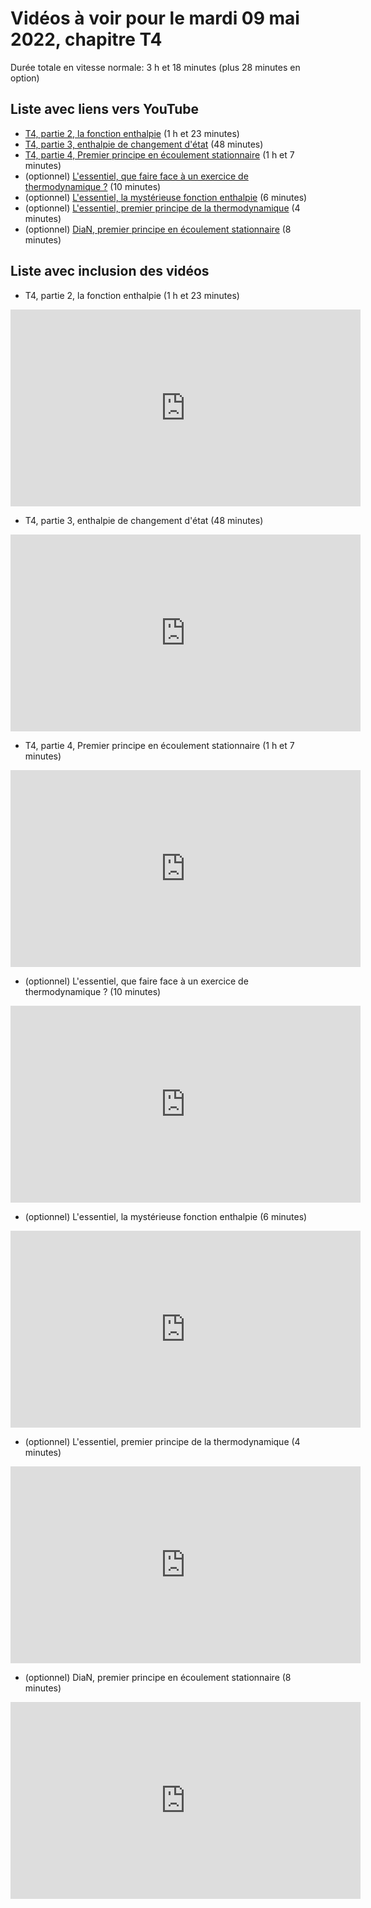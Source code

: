 
# Vidéos à voir pour le mardi 09 mai 2022, chapitre T4

Durée totale en vitesse normale: 3 h et 18 minutes (plus 28 minutes en option)

## Liste avec liens vers YouTube

*  [T4, partie 2, la fonction enthalpie](https://youtu.be/tB-L3UYWwlg) (1 h et 23 minutes)
*  [T4, partie 3, enthalpie de changement d'état](https://youtu.be/nIGE2dd1Ikk) (48 minutes)
*  [T4, partie 4, Premier principe en écoulement stationnaire](https://youtu.be/dY_RP5nvKag) (1 h et 7 minutes)
* (optionnel) [L'essentiel, que faire face à un exercice de thermodynamique ?](https://youtu.be/eym5KnCWD10) (10 minutes)
* (optionnel) [L'essentiel, la mystérieuse fonction enthalpie](https://youtu.be/rpIq472lq4g) (6 minutes)
* (optionnel) [L'essentiel, premier principe de la thermodynamique](https://youtu.be/WT5vlr94fKc) (4 minutes)
* (optionnel) [DiaN, premier principe en écoulement stationnaire](https://youtu.be/NDvnm8X7cCo) (8 minutes)

## Liste avec inclusion des vidéos

*  T4, partie 2, la fonction enthalpie (1 h et 23 minutes)

 <div style="text-align:center">
<iframe width="560" height="315" src="https://www.youtube.com/embed/tB-L3UYWwlg" title="YouTube video player" frameborder="0" allow="accelerometer; autoplay; clipboard-write; encrypted-media; gyroscope; picture-in-picture" allowfullscreen></iframe>
</div>
 

*  T4, partie 3, enthalpie de changement d'état (48 minutes)

 <div style="text-align:center">
<iframe width="560" height="315" src="https://www.youtube.com/embed/nIGE2dd1Ikk" title="YouTube video player" frameborder="0" allow="accelerometer; autoplay; clipboard-write; encrypted-media; gyroscope; picture-in-picture" allowfullscreen></iframe>
</div>
 

*  T4, partie 4, Premier principe en écoulement stationnaire (1 h et 7 minutes)

 <div style="text-align:center">
<iframe width="560" height="315" src="https://www.youtube.com/embed/dY_RP5nvKag" title="YouTube video player" frameborder="0" allow="accelerometer; autoplay; clipboard-write; encrypted-media; gyroscope; picture-in-picture" allowfullscreen></iframe>
</div>
 

* (optionnel) L'essentiel, que faire face à un exercice de thermodynamique ? (10 minutes)

 <div style="text-align:center">
<iframe width="560" height="315" src="https://www.youtube.com/embed/eym5KnCWD10" title="YouTube video player" frameborder="0" allow="accelerometer; autoplay; clipboard-write; encrypted-media; gyroscope; picture-in-picture" allowfullscreen></iframe>
</div>
 

* (optionnel) L'essentiel, la mystérieuse fonction enthalpie (6 minutes)

 <div style="text-align:center">
<iframe width="560" height="315" src="https://www.youtube.com/embed/rpIq472lq4g" title="YouTube video player" frameborder="0" allow="accelerometer; autoplay; clipboard-write; encrypted-media; gyroscope; picture-in-picture" allowfullscreen></iframe>
</div>
 

* (optionnel) L'essentiel, premier principe de la thermodynamique (4 minutes)

 <div style="text-align:center">
<iframe width="560" height="315" src="https://www.youtube.com/embed/WT5vlr94fKc" title="YouTube video player" frameborder="0" allow="accelerometer; autoplay; clipboard-write; encrypted-media; gyroscope; picture-in-picture" allowfullscreen></iframe>
</div>
 

* (optionnel) DiaN, premier principe en écoulement stationnaire (8 minutes)

 <div style="text-align:center">
<iframe width="560" height="315" src="https://www.youtube.com/embed/NDvnm8X7cCo" title="YouTube video player" frameborder="0" allow="accelerometer; autoplay; clipboard-write; encrypted-media; gyroscope; picture-in-picture" allowfullscreen></iframe>
</div>
 

